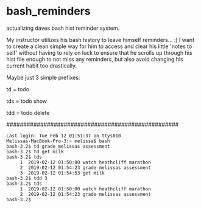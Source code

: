 # bash_reminders
actualizing daves bash hist reminder system.


My instructor utilizes his bash history to leave himself reminders... :)
I want to create a clean simple way for him to access and clear his little 'notes to self'
without having to rely on luck to ensure that he scrolls up through his hist file enough 
to not miss any reminders, but also avoid changing his current habit too drastically.

Maybe just 3 simple prefixes:

td = todo

tds = todo show

tdd = todo delete

###################################################
```
Last login: Tue Feb 12 01:51:37 on ttys010
Melissas-MacBook-Pro-3:~ melissa$ bash
bash-3.2$ td grade melissas assessment
bash-3.2$ td get milk
bash-3.2$ tds
     1	2019-02-12 01:50:00 watch heathcliff marathon
     2	2019-02-12 01:54:23 grade melissas assessment
     3	2019-02-12 01:54:53 get milk
bash-3.2$ tdd 3
bash-3.2$ tds
     1	2019-02-12 01:50:00 watch heathcliff marathon
     2	2019-02-12 01:54:23 grade melissas assessment
bash-3.2$ 
```